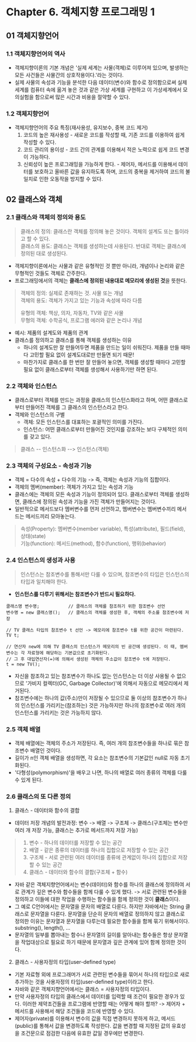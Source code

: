 # Chapter 6. 객체지향 프로그래밍 1
## 01 객체지향언어
### 1.1 객체지향언어의 역사
- 객체지향이론의 기본 개념은 '실제 세계는 사물(객체)로 이루어져 있으며, 발생하는 모든 사건들은 사물간의 상호작용이다.'라는 것이다.
- 실제 사물의 속성과 기능을 분석한 다음 데이터(변수)와 함수로 정의함으로써 실제 세계를 컴퓨터 속에 옮겨 놓은 것과 같은 가상 세계를 구현하고 이 가상세계에서 모의실험을 함으로써 많은 시간과 비용을 절약할 수 있다.

### 1.2 객체지향언어
- 객체지향언어의 주요 특징(재사용성, 유지보수, 중복 코드 제거)
  1. 코드의 높은 재사용성 - 새로운 코드를 작성할 때, 기존 코드를 이용하여 쉽게 작성할 수 있다.
  2. 코드 관리의 용이성 - 코드 간의 관계를 이용해서 적은 노력으로 쉽게 코드 변경이 가능하다.
  3. 신뢰성이 높은 프로그래밍을 가능하게 한다. - 제어자, 메서드를 이용해서 데이터를 보호하고 올바른 값을 유지하도록 하며, 코드의 중복을 제거하여 코드의 불일치로 인한 오동작을 방지할 수 있다.

## 02 클래스와 객체
### 2.1 클래스와 객체의 정의와 용도
> 클래스의 정의: 클래스란 객체를 정의해 놓은 것이다. 객체의 설계도 또는 틀이라고 할 수 있다.  
> 클래스의 용도: 클래스는 객체를 생성하는데 사용된다. 반대로 객체는 클래스에 정의된 대로 생성된다.
- 객체지향이론에서는 사물과 같은 유형적인 것 뿐만 아니라, 개념이나 논리와 같은 무형적인 것들도 객체로 간주한다.
- 프로그래밍에서의 객체는 **클래스에 정의된 내용대로 메모리에 생성된 것**을 뜻한다.
> 객체의 정의: 실제로 존재하는 것. 사물 또는 개념  
> 객체의 용도: 객체가 가지고 있는 기능과 속성에 따라 다름  
> 
> 유형의 객체: 책상, 의자, 자동차, TV와 같은 사물  
> 무형의 객체: 수학공식, 프로그램 에러와 같은 논리나 개념
- 예시: 제품의 설계도와 제품의 관계
- 클래스를 정의하고 클래스를 통해 객체를 생성하는 이유
  - 하나의 설계도만 잘 만들어두면 제품을 만드는 일이 쉬워진다. 제품을 만들 때마다 고민할 필요 없이 설계도대로만 만들면 되기 때문!
  - 마찬가지로 클래스를 한 번만 잘 만들어 놓으면, 객체를 생성할 때마다 고민할 필요 없이 클래스로부터 객체를 생성해서 사용하기만 하면 된다.
### 2.2 객체와 인스턴스
- 클래스로부터 객체를 만드는 과정을 클래스의 인스턴스화라고 하며, 어떤 클래스로부터 만들어진 객체를 그 클래스의 인스턴스라고 한다.
- 객체와 인스턴스의 구별
  - 객체: 모든 인스턴스를 대표하는 포괄적인 의미를 가진다.
  - 인스턴스: 어떤 클래스로부터 만들어진 것인지를 강조하는 보다 구체적인 의미를 갖고 있다.

> 클래스 -- 인스턴스화 --> 인스턴스(객체)

### 2.3 객체의 구성요소 - 속성과 기능
- 객체 = 다수의 속성 + 다수의 기능 -> 즉, 객체는 속성과 기능의 집합이다.
- 객체의 멤버(member): 객체가 가지고 있는 속성과 기능
- 클래스에는 객체의 모든 속성과 기능이 정의되어 있다. 클래스로부터 객체를 생성하면, 클래스에 정의된 속성과 기능을 가진 객체가 만들어지는 것이다.
- 일반적으로 메서드보다 멤버변수를 먼저 선언하고, 멤버변수는 멤버변수끼리 메서드는 메서드끼리 모아놓는다.

> 속성(Property): 멤버변수(member variable), 특성(attribute), 필드(field), 상태(state)  
> 기능(function): 메서드(method), 함수(function), 행위(behavior)

### 2.4 인스턴스의 생성과 사용
> 인스턴스는 참조변수를 통해서만 다룰 수 있으며, 참조변수의 타입은 인스턴스의 타입과 일치해야 한다.
- **인스턴스를 다루기 위해서는 참조변수가 반드시 필요하다.**

```text
클래스명 변수명;           // 클래스의 객체를 참조하기 위한 참조변수 선언
변수명 = new 클래스명();   // 클래스의 객체를 생성한 후, 객체의 주소를 참조변수에 저장

// TV 클래스 타입의 참조변수 t 선언 -> 메모리에 참조변수 t를 위한 공간이 마련된다.
TV t;     

// 연산자 new에 의해 TV 클래스의 인스턴스가 메모리의 빈 공간에 생성된다. 이 때, 멤버변수는 각 자료형에 해당하는 기본값으로 초기화된다. 
// 그 후 대입연산자(=)에 의해서 생성된 객체의 주소값이 참조변수 t에 저장된다.
t = new TV();          
```
- 자신을 참조하고 있는 참조변수가 하나도 없는 인스턴스는 더 이상 사용될 수 없으므로 '가비지 컬렉터(GC, Garbage Collector)'에 의해서 자동으로 메모리에서 제거된다.
- 참조변수에는 하나의 값(주소)만이 저장될 수 있으므로 둘 이상의 참조변수가 하나의 인스턴스를 가리키는(참조하는) 것은 가능하지만 하나의 참조변수로 여러 개의 인스턴스를 가리키는 것은 가능하지 않다.

### 2.5 객체 배열
- 객체 배열에는 객체의 주소가 저장된다. 즉, 여러 개의 참조변수들을 하나로 묶은 참조변수 배열인 것이다.
- 길이가 n인 객체 배열을 생성하면, 각 요소는 참조변수의 기본값인 null로 자동 초기화된다.
- '다형성(polymorphism)'을 배우고 나면, 하나의 배열로 여러 종류의 객체를 다룰 수 있게 된다.

### 2.6 클래스의 또 다른 정의

1. 클래스 - 데이터와 함수의 결합
  - 데이터 저장 개념의 발전과정: 변수 -> 배열 -> 구조체 -> 클래스(구조체는 변수만 여러 개 저장 가능, 클래스는 추가로 메서드까지 저장 가능)
  > 1. 변수 - 하나의 데이터를 저장할 수 있는 공간  
  > 2. 배열 - 같은 종류의 데이터를 하나의 집합으로 저장할 수 있는 공간  
  > 3. 구조체 - 서로 관련된 여러 데이터를 종류에 관계없이 하나의 집합으로 저장할 수 있는 공간  
  > 4. 클래스 - 데이터와 함수의 결합(구조체 + 함수)
  - 자바 같은 객체지향언어에서는 변수(데이터)와 함수를 하나의 클래스에 정의하여 서로 관계가 깊은 변수와 함수들을 함께 다룰 수 있게 했다. -> 서로 관련된 변수들을 정의하고 이들에 대한 작업을 수행하는 함수들을 함께 정의한 것이 **클래스**이다.
  - 그 예로 C언어에서는 문자열을 문자의 배열로 다룬다. 하지만 자바에서는 String 클래스로 문자열을 다룬다. 문자열을 단순히 문자의 배열로 정의하지 않고 클래스로 정의한 이유는 문자열과 문자열을 다루는데 필요한 함수들을 함께 묶기 위해서이다. substring(), length(), ...
  - 문자열의 일부를 뽑아내는 함수나 문자열의 길이를 알아내는 함수들은 항상 문자열을 작업대상으로 필요로 하기 때문에 문자열과 깊은 관계에 있어 함께 정의한 것이다.

2. 클래스 - 사용자정의 타입(user-defined type)
  - 기본 자료형 외에 프로그래머가 서로 관련된 변수들을 묶어서 하나의 타입으로 새로 추가하는 것을 사용자정의 타입(user-defined type)이라고 한다.
  - 자바와 같은 객체지향언어에서는 클래스 = 사용자정의 타입이다.
  - 만약 사용자정의 타입의 클래스에서 데이터를 입력할 때 조건이 필요한 경우가 있다. 이러한 제약조건들을 프로그램에 반영할 때는 어떻게 해야 할까? -> 제어자 + 메서드를 사용해서 해당 조건들을 코드에 반영할 수 있다.
  - 제어자(private)를 이용해서 변수의 값을 직접 변경하지 못하게 하고, 메서드(public)를 통해서 값을 변경하도록 작성한다. 값을 변경할 때 지정된 값의 유효성을 조건문으로 점검한 다음에 유효한 값일 경우에만 변경한다.
